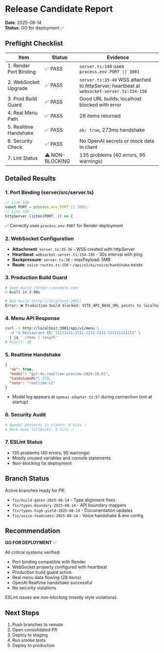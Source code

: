 # Release Candidate Report
**Date**: 2025-08-14  
**Status**: GO for deployment ✅

## Preflight Checklist

| Item | Status | Evidence |
|------|--------|----------|
| 1. Render Port Binding | ✅ PASS | `server.ts:140` uses `process.env.PORT \|\| 3001` |
| 2. WebSocket Upgrade | ✅ PASS | `server.ts:35-40` WSS attached to httpServer; heartbeat at `websocket-server.ts:154-156` |
| 3. Prod Build Guard | ✅ PASS | Good URL builds; localhost blocked with error |
| 4. Real Menu Path | ✅ PASS | 28 items returned |
| 5. Realtime Handshake | ✅ PASS | `ok: true`, 273ms handshake |
| 6. Security Check | ✅ PASS | No OpenAI secrets or mock data in client |
| 7. Lint Status | ⚠️ NON-BLOCKING | 135 problems (40 errors, 95 warnings) |

## Detailed Results

### 1. Port Binding (server/src/server.ts)
```typescript
// Line 140
const PORT = process.env.PORT || 3001;
// Line 156
httpServer.listen(PORT, () => {
```
✅ Correctly uses `process.env.PORT` for Render deployment

### 2. WebSocket Configuration
- **Attachment**: `server.ts:35-36` - WSS created with httpServer
- **Heartbeat**: `websocket-server.ts:154-156` - 30s interval with ping
- **Backpressure**: `server.ts:38` - maxPayload: 5MB
- **Route**: `voice-routes.ts:156` - `/api/v1/ai/voice/handshake` exists

### 3. Production Build Guard
```bash
# Good build (https://example.com)
✓ built in 2.98s

# Bad build (http://localhost:3001)
Error: ❌ Production build blocked: VITE_API_BASE_URL points to localhost
```

### 4. Menu API Response
```bash
curl -s http://localhost:3001/api/v1/menu \
  -H "X-Restaurant-ID: 11111111-1111-1111-1111-111111111111" \
  | jq '.items | length'
# Result: 28
```

### 5. Realtime Handshake
```json
{
  "ok": true,
  "model": "gpt-4o-realtime-preview-2024-10-01",
  "handshakeMs": 273,
  "note": "realtime:v1"
}
```
- Model log appears at `openai-adapter.ts:57` during connection (not at startup)

### 6. Security Audit
```bash
# OpenAI patterns in client: 0 hits ✅
# Mock menu fallbacks: 0 hits ✅
```

### 7. ESLint Status
- 135 problems (40 errors, 95 warnings)
- Mostly unused variables and console statements
- Non-blocking for deployment

## Branch Status

Active branches ready for PR:
- `fix/build-gates-2025-08-14` - Type alignment fixes
- `fix/types-boundary-2025-08-14` - API boundary mappers
- `fix/types-high-yield-2025-08-14` - Documentation updates
- `fix/voice-readiness-2025-08-14` - Voice handshake & env config

## Recommendation

**GO FOR DEPLOYMENT** ✅

All critical systems verified:
- Port binding compatible with Render
- WebSocket properly configured with heartbeat
- Production build guard active
- Real menu data flowing (28 items)
- OpenAI Realtime handshake successful
- No security violations

ESLint issues are non-blocking (mostly style violations).

## Next Steps
1. Push branches to remote
2. Open consolidated PR
3. Deploy to staging
4. Run smoke tests
5. Deploy to production